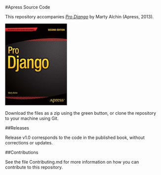 #Apress Source Code

This repository accompanies [*Pro Django*](http://www.apress.com/9781430258094) by Marty Alchin (Apress, 2013).

![Cover image](9781430258094.jpg)

Download the files as a zip using the green button, or clone the repository to your machine using Git.

##Releases

Release v1.0 corresponds to the code in the published book, without corrections or updates.

##Contributions

See the file Contributing.md for more information on how you can contribute to this repository.

